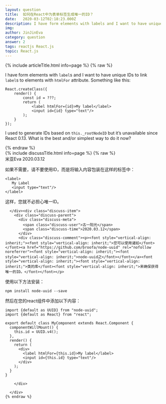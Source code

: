 ```yaml
---
layout: question
title:  如何在React中为表单标签生成唯一的ID？
date:   2020-03-12T02:18:23.000Z
description: I have form elements with labels and I want to have unique IDs to link labels...
img: 
author: JinJinEva
category: question
answer: 2
tags: reactjs React.js
topic: React.js
---
```

<div class="article-root">
  <div class="article">
    {% include articleTitle.html info=page %}
    {% raw %}
    <div class="article-content"><p>I have form elements with <code>label</code>s and I want to have unique IDs to link <code>label</code>s to elements with <code>htmlFor</code> attribute. Something like this:</p>

<pre><code>React.createClass({<font></font>
    render() {<font></font>
        const id = ???;<font></font>
        return (<font></font>
            &lt;label htmlFor={id}&gt;My label&lt;/label&gt;<font></font>
            &lt;input id={id} type="text"/&gt;<font></font>
        );<font></font>
    }<font></font>
});<font></font>
</code></pre>

<p>I used to generate IDs based on <code>this._rootNodeID</code> but it’s unavailable since React 0.13. What is the best and/or simplest way to do it now?</p></div>
    {% endraw %}
  </div>

  <div class="discuss-wrapper">
    {% include discussTitle.html info=page %}
    {% raw %}
    <div class="discuss-item">
        <div class="discuss-parent">
          <div class="discuss-meta">
            <span class="discuss-user">米亚Eva</span>
            <span class="discuss-time">2020.03.12</span>
          </div>
          <div class="discuss-comment"><p><font style="vertical-align: inherit;"><font style="vertical-align: inherit;">如果不需要，请不要使用ID，而是将输入内容包装在这样的标签中：</font></font></p>

<pre><code>&lt;label&gt;<font></font>
   My Label<font></font>
   &lt;input type="text"/&gt;<font></font>
&lt;/label&gt;<font></font>
</code></pre>

<p><font style="vertical-align: inherit;"><font style="vertical-align: inherit;">这样，您就不必担心唯一ID。</font></font></p></div>
        </div>
        
      </div><div class="discuss-item">
        <div class="discuss-parent">
          <div class="discuss-meta">
            <span class="discuss-user">古一阳光</span>
            <span class="discuss-time">2020.03.12</span>
          </div>
          <div class="discuss-comment"><p><font style="vertical-align: inherit;"><font style="vertical-align: inherit;">您可以使用诸如</font></font><a href="https://github.com/broofa/node-uuid" rel="nofollow noreferrer"><font style="vertical-align: inherit;"><font style="vertical-align: inherit;">node-uuid之</font></font></a><font style="vertical-align: inherit;"><font style="vertical-align: inherit;">类的库</font><font style="vertical-align: inherit;">来确保获得唯一的ID。</font></font></p>

<p><font style="vertical-align: inherit;"><font style="vertical-align: inherit;">使用以下方法安装：</font></font></p>

<p><code>npm install node-uuid --save</code></p>

<p><font style="vertical-align: inherit;"><font style="vertical-align: inherit;">然后在您的react组件中添加以下内容：</font></font></p>

<pre><code>import {default as UUID} from "node-uuid";<font></font>
import {default as React} from "react";<font></font>
<font></font>
export default class MyComponent extends React.Component {   <font></font>
  componentWillMount() {<font></font>
    this.id = UUID.v4();<font></font>
  }, <font></font>
  render() {<font></font>
    return (<font></font>
      &lt;div&gt;<font></font>
        &lt;label htmlFor={this.id}&gt;My label&lt;/label&gt;<font></font>
        &lt;input id={this.id} type="text"/&gt;<font></font>
      &lt;/div&gt;<font></font>
    );<font></font>
  }   <font></font>
}<font></font>
</code></pre></div>
        </div>
        
      </div>
    {% endraw %}
  </div>
<div>

